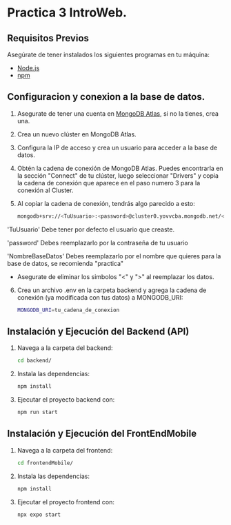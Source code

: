 # Practica 3 IntroWeb.

## Requisitos Previos

Asegúrate de tener instalados los siguientes programas en tu máquina:

- [Node.js](https://nodejs.org/)
- [npm](https://www.npmjs.com/)

## Configuracion y conexion a la base de datos.

1. Asegurate de tener una cuenta en [MongoDB Atlas](https://www.mongodb.com/es/cloud/atlas/lp/try4), si no la tienes, crea una.
2. Crea un nuevo clúster en MongoDB Atlas.

3. Configura la IP de acceso y crea un usuario para acceder a la base de datos.

4. Obtén la cadena de conexión de MongoDB Atlas. Puedes encontrarla en la sección "Connect" de tu clúster, luego seleccionar "Drivers" y copia la cadena de conexión que aparece en el paso numero 3 para la conexión al Cluster.

5. Al copiar la cadena de conexión, tendrás algo parecido a esto:
   ```bash
   mongodb+srv://<TuUsuario>:<password>@cluster0.yovvcba.mongodb.net/<NombreBaseDeDatos>?retryWrites=true&w=majority
'TuUsuario' Debe tener por defecto el usuario que creaste.

'password' Debes reemplazarlo por la contraseña de tu usuario

'NombreBaseDatos' Debes reemplazarlo por el nombre que quieres para la base de datos, se recomienda "practica"
- Asegurate de eliminar los simbolos "<" y ">" al reemplazar los datos.

6. Crea un archivo .env en la carpeta backend y agrega la cadena de conexión (ya modificada con tus datos) a MONGODB_URI:
   ```bash
   MONGODB_URI=tu_cadena_de_conexion

## Instalación y Ejecución del Backend (API)

1. Navega a la carpeta del backend:
   ```bash
   cd backend/

2. Instala las dependencias:
   ```bash
   npm install

3. Ejecutar el proyecto backend con:
   ```bash
   npm run start

## Instalación y Ejecución del FrontEndMobile

1. Navega a la carpeta del frontend:
   ```bash
   cd frontendMobile/

2. Instala las dependencias:
   ```bash
   npm install

3. Ejecutar el proyecto frontend con:
   ```bash
   npx expo start
